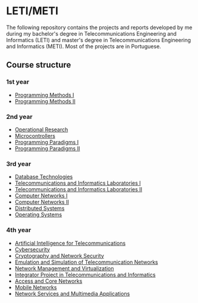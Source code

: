 # LETI/METI

The following repository contains the projects and reports developed by me during my bachelor's degree 
in Telecommunications Engineering and Informatics (LETI) and master's degree in Telecommunications Engineering 
and Informatics (METI). Most of the projects are in Portuguese.

## Course structure
### 1st year
* [Programming Methods I](https://github.com/tiago19fp/LETI-METI/tree/main/1_ano/MP1)
* [Programming Methods II](https://github.com/tiago19fp/LETI-METI/tree/main/1_ano/MP2)
### 2nd year
* [Operational Research](https://github.com/tiago19fp/LETI-METI/tree/main/2_ano/IO)
* [Microcontrollers](https://github.com/tiago19fp/LETI-METI/tree/main/2_ano/Microcontroladores)
* [Programming Paradigms I](https://github.com/tiago19fp/LETI-METI/tree/main/2_ano/PP1)
* [Programming Paradigms II](https://github.com/tiago19fp/LETI-METI/tree/main/2_ano/PP2)
### 3rd year
* [Database Technologies](https://github.com/tiago19fp/LETI-METI/tree/main/3_ano/BD)
* [Telecommunications and Informatics Laboratories I](https://github.com/tiago19fp/LETI-METI/tree/main/3_ano/LTI1)
* [Telecommunications and Informatics Laboratories II](https://github.com/tiago19fp/LETI-METI/tree/main/3_ano/LTI2)
* [Computer Networks I](https://github.com/tiago19fp/LETI-METI/tree/main/3_ano/Redes1)
* [Computer Networks II](https://github.com/tiago19fp/LETI-METI/tree/main/3_ano/Redes2)
* [Distributed Systems](https://github.com/tiago19fp/LETI-METI/tree/main/3_ano/SD)
* [Operating Systems](https://github.com/tiago19fp/LETI-METI/tree/main/3_ano/SO)
### 4th year
* [Artificial Intelligence for Telecommunications](https://github.com/tiago19fp/LETI-METI/tree/main/4_ano/AI)
* [Cybersecurity](https://github.com/tiago19fp/LETI-METI/tree/main/4_ano/CiBER)
* [Cryptography and Network Security](https://github.com/tiago19fp/LETI-METI/tree/main/4_ano/CRIPTO)
* [Emulation and Simulation of Telecommunication Networks](https://github.com/tiago19fp/LETI-METI/tree/main/4_ano/ESRT)
* [Network Management and Virtualization](https://github.com/tiago19fp/LETI-METI/tree/main/4_ano/GVR)
* [Integrator Project in Telecommunications and Informatics](https://github.com/tiago19fp/LETI-METI/tree/main/4_ano/PITI)
* [Access and Core Networks](https://github.com/tiago19fp/LETI-METI/tree/main/4_ano/RAN)
* [Mobile Networks](https://github.com/tiago19fp/LETI-METI/tree/main/4_ano/RM)
* [Network Services and Multimedia Applications](https://github.com/tiago19fp/LETI-METI/tree/main/4_ano/SRAM)
